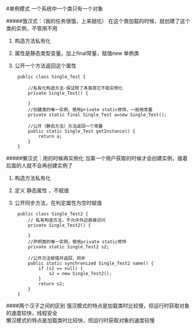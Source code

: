 #单例模式
一个系统中一个类只有一个对象

#####饿汉式：（我的任务很饿，上来就吃）
在这个类加载的时候，就创建了这个类的实例，不管用不用

1. 构造方法私有化
2. 属性是静态类型变量。加上final常量，赋值new 单例类
3. 公开一个方法返回这个属性
    
        public class Single_Test {
	
        	//私有化构造方法-保证除了本类其它不能实例化
        	private Single_Test() {
        		
        	}
        	//创建类的唯一实例，使用private static修饰，一般用常量
        	private static final Single_Test a=new Single_Test();
        	
        	//公开（静态方法）方法返回一个常量
        	public static Single_Test getInstance() {
        		return a;
        	}
        }
        

#####懒汉式：用的时候再实例化
当第一个用户获取的时候才会创建实例，接着后面的人就不会再创建实例了

1. 构造方法私有化
2. 定义 静态属性 ，不赋值
3. 公开同步方法，在判定属性为空时赋值

        public class Single_Test2 {
        	// 私有构造方法，不允许外边直接访问
        	private Single_Test2() {
        		
        	}
        	//声明类的唯一实例，使用private static修饰
        	private static Single_Test2 s2;
        	
        	//公开方法赋值并返回，同步
        	public static synchronized Single_Test2 name() {
        		if (s2 == null) {
        			s2 = new Single_Test2();
        		}
        		return s2;
        	}
        }

####两个汉子之间的区别
饿汉模式的特点是加载类时比较慢，但运行时获取对象的速度较快，线程安全  
懒汉模式的特点是加载类时比较快，但运行时获取对象的速度较慢
